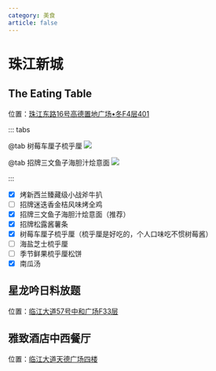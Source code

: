```yaml
---
category: 美食
article: false
---
```


# 珠江新城

## The Eating Table

<span class="icon iconfont icon-locate"></span> 位置：<a href="https://ditu.amap.com/place/B0FFGZI7W1" target="_blank">珠江东路16号高德置地广场•冬F4层401</a>

::: tabs

@tab 树莓车厘子梳乎厘
![](https://img.sherry4869.com/blog/life/food/guangzhou/th/zjxc/the-eating-table/img.jpg)

@tab 招牌三文鱼子海胆汁烩意面
![](https://img.sherry4869.com/blog/life/food/guangzhou/th/zjxc/the-eating-table/img_2.jpg)

:::

- [x] 烤新西兰臻藏级小战斧牛扒
- [ ] 招牌迷迭香金桔风味烤全鸡
- [x] 招牌三文鱼子海胆汁烩意面（推荐）
- [x] 招牌松露酱薯条
- [x] 树莓车厘子梳乎厘（梳乎厘是好吃的，个人口味吃不惯树莓酱）
- [ ] 海盐芝士梳乎厘
- [ ] 季节鲜果梳乎厘松饼
- [x] 南瓜汤

## 星龙吟日料放题

<span class="icon iconfont icon-locate"></span> 位置：<a href="https://ditu.amap.com/place/B0IUHAMNB8" target="_blank">临江大道57号中和广场F33层</a>

## 雅致酒店中西餐厅

<span class="icon iconfont icon-locate"></span> 位置：<a href="https://ditu.amap.com/place/B0GR5L4JMP" target="_blank">临江大道天德广场四楼</a>